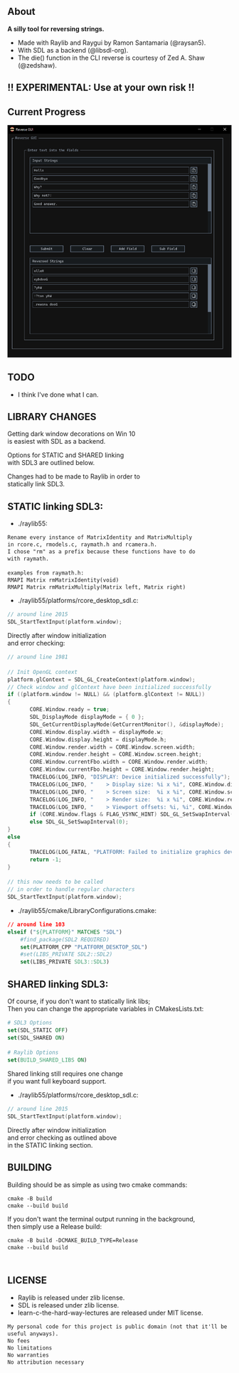 About
-----
**A silly tool for reversing strings.**

- Made with Raylib and Raygui by Ramon Santamaria (@raysan5).
- With SDL as a backend (@libsdl-org).
- The die() function in the CLI reverse is courtesy of Zed A. Shaw (@zedshaw).

## !! **EXPERIMENTAL:** Use at your own risk !!

Current Progress
-----------------  
![Looking pretty good so far](ReverseGUI.jpg)

TODO
-----
- I think I've done what I can.

LIBRARY CHANGES
---------------
Getting dark window decorations on Win 10\
is easiest with SDL as a backend.

Options for STATIC and SHARED linking\
with SDL3 are outlined below.

Changes had to be made to Raylib in order to\
statically link SDL3.

## STATIC linking SDL3:

- ./raylib55:
```
Rename every instance of MatrixIdentity and MatrixMultiply
in rcore.c, rmodels.c, raymath.h and rcamera.h.
I chose "rm" as a prefix because these functions have to do
with raymath.

examples from raymath.h:
RMAPI Matrix rmMatrixIdentity(void)
RMAPI Matrix rmMatrixMultiply(Matrix left, Matrix right)
```

- ./raylib55/platforms/rcore_desktop_sdl.c:

```c
// around line 2015
SDL_StartTextInput(platform.window);
```
Directly after window initialization\
and error checking:
```c
// around line 1981

// Init OpenGL context
platform.glContext = SDL_GL_CreateContext(platform.window);
// Check window and glContext have been initialized successfully
if ((platform.window != NULL) && (platform.glContext != NULL))
{
       CORE.Window.ready = true;
       SDL_DisplayMode displayMode = { 0 };
       SDL_GetCurrentDisplayMode(GetCurrentMonitor(), &displayMode);
       CORE.Window.display.width = displayMode.w;
       CORE.Window.display.height = displayMode.h;
       CORE.Window.render.width = CORE.Window.screen.width;
       CORE.Window.render.height = CORE.Window.screen.height;
       CORE.Window.currentFbo.width = CORE.Window.render.width;
       CORE.Window.currentFbo.height = CORE.Window.render.height;
       TRACELOG(LOG_INFO, "DISPLAY: Device initialized successfully");
       TRACELOG(LOG_INFO, "    > Display size: %i x %i", CORE.Window.display.width, CORE.Window.display.height);
       TRACELOG(LOG_INFO, "    > Screen size:  %i x %i", CORE.Window.screen.width, CORE.Window.screen.height);
       TRACELOG(LOG_INFO, "    > Render size:  %i x %i", CORE.Window.render.width, CORE.Window.render.height);
       TRACELOG(LOG_INFO, "    > Viewport offsets: %i, %i", CORE.Window.renderOffset.x, CORE.Window.renderOffset.y);
       if (CORE.Window.flags & FLAG_VSYNC_HINT) SDL_GL_SetSwapInterval(1);
       else SDL_GL_SetSwapInterval(0);
}
else
{
       TRACELOG(LOG_FATAL, "PLATFORM: Failed to initialize graphics device");
       return -1;
}

// this now needs to be called
// in order to handle regular characters
SDL_StartTextInput(platform.window);
```

- ./raylib55/cmake/LibraryConfigurations.cmake:
```cmake
// around line 103
elseif ("${PLATFORM}" MATCHES "SDL")
    #find_package(SDL2 REQUIRED)
    set(PLATFORM_CPP "PLATFORM_DESKTOP_SDL")
    #set(LIBS_PRIVATE SDL2::SDL2)
    set(LIBS_PRIVATE SDL3::SDL3)
```
## SHARED linking SDL3:

Of course, if you don't want to statically link libs;\
Then you can change the appropriate variables in CMakesLists.txt:
```cmake
# SDL3 Options
set(SDL_STATIC OFF)
set(SDL_SHARED ON)

# Raylib Options
set(BUILD_SHARED_LIBS ON)
```

Shared linking still requires one change\
if you want full keyboard support.
- ./raylib55/platforms/rcore_desktop_sdl.c:
```c
// around line 2015
SDL_StartTextInput(platform.window);
```
Directly after window initialization\
and error checking as outlined above\
in the STATIC linking section.

BUILDING
--------
Building should be as simple as using two cmake commands:
```shell
cmake -B build
cmake --build build
```

If you don't want the terminal output running in the background,\
then simply use a Release build:
```shell
cmake -B build -DCMAKE_BUILD_TYPE=Release
cmake --build build
```
\
LICENSE
-------
- Raylib is released under zlib license.
- SDL is released under zlib license.
- learn-c-the-hard-way-lectures are released under MIT license.

```
My personal code for this project is public domain (not that it'll be useful anyways).
No fees
No limitations
No warranties
No attribution necessary 
```
